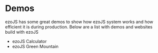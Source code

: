 # Demos

ezoJS has some great demos to show how ezoJS system works and how efficient it is during production. Below are a list with  demos and websites build with ezoJS

* ezoJS Calculator
* ezoJS Green Mountain

